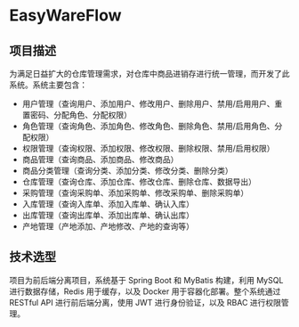 # EasyWareFlow

## 项目描述
为满足日益扩大的仓库管理需求，对仓库中商品进销存进行统一管理，而开发了此系统。系统主要包含：

- 用户管理（查询用户、添加用户、修改用户、删除用户、禁用/启用用户、重置密码、分配角色、分配权限）
- 角色管理（查询角色、添加角色、修改角色、删除角色、禁用/启用角色、分配权限）
- 权限管理（查询权限、添加权限、修改权限、删除权限、禁用/启用权限）
- 商品管理（查询商品、添加商品、修改商品）
- 商品分类管理（查询分类、添加分类、修改分类、删除分类）
- 仓库管理（查询仓库、添加仓库、修改仓库、删除仓库、数据导出）
- 采购管理（查询采购单、添加采购单、修改采购单、删除采购单）
- 入库管理（查询入库单、添加入库单、确认入库）
- 出库管理（查询出库单、添加出库单、确认出库）
- 产地管理（产地添加、产地修改、产地的查询等）

## 技术选型

项目为前后端分离项目，系统基于 Spring Boot 和 MyBatis 构建，利用 MySQL 进行数据存储，Redis 用于缓存，以及 Docker 用于容器化部署。整个系统通过 RESTful API 进行前后端分离，使用 JWT 进行身份验证，以及 RBAC 进行权限管理。